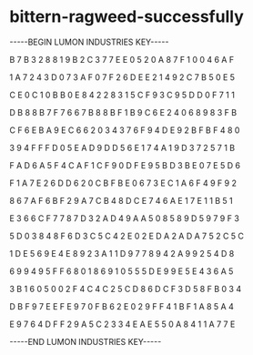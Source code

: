 # bittern-ragweed-successfully

-----BEGIN LUMON INDUSTRIES KEY-----

B 7 B 3 2 8 8 1 9 B 2 C 3 7 7 E E 0 5 2 0 A 8 7 F 1 0 0 4 6 A F

1 A 7 2 4 3 D 0 7 3 A F 0 7 F 2 6 D E E 2 1 4 9 2 C 7 B 5 0 E 5

C E 0 C 1 0 B B 0 E 8 4 2 2 8 3 1 5 C F 9 3 C 9 5 D D 0 F 7 1 1

D B 8 8 B 7 F 7 6 6 7 B 8 8 B F 1 B 9 C 6 E 2 4 0 6 8 9 8 3 F B

C F 6 E B A 9 E C 6 6 2 0 3 4 3 7 6 F 9 4 D E 9 2 B F B F 4 8 0

3 9 4 F F F D 0 5 E A D 9 D D 5 6 E 1 7 4 A 1 9 D 3 7 2 5 7 1 B

F A D 6 A 5 F 4 C A F 1 C F 9 0 D F E 9 5 B D 3 B E 0 7 E 5 D 6

F 1 A 7 E 2 6 D D 6 2 0 C B F B E 0 6 7 3 E C 1 A 6 F 4 9 F 9 2

8 6 7 A F 6 B F 2 9 A 7 C B 4 8 D C E 7 4 6 A E 1 7 E 1 1 B 5 1

E 3 6 6 C F 7 7 8 7 D 3 2 A D 4 9 A A 5 0 8 5 8 9 D 5 9 7 9 F 3

5 D 0 3 8 4 8 F 6 D 3 C 5 C 4 2 E 0 2 E D A 2 A D A 7 5 2 C 5 C

1 D E 5 6 9 E 4 E 8 9 2 3 A 1 1 D 9 7 7 8 9 4 2 A 9 9 2 5 4 D 8

6 9 9 4 9 5 F F 6 8 0 1 8 6 9 1 0 5 5 5 D E 9 9 E 5 E 4 3 6 A 5

3 B 1 6 0 5 0 0 2 F 4 C 4 C 2 5 C D 8 6 D C F 3 D 5 8 F B 0 3 4

D B F 9 7 E E F E 9 7 0 F B 6 2 E 0 2 9 F F 4 1 B F 1 A 8 5 A 4

E 9 7 6 4 D F F 2 9 A 5 C 2 3 3 4 E A E 5 5 0 A 8 4 1 1 A 7 7 E

-----END LUMON INDUSTRIES KEY-----
